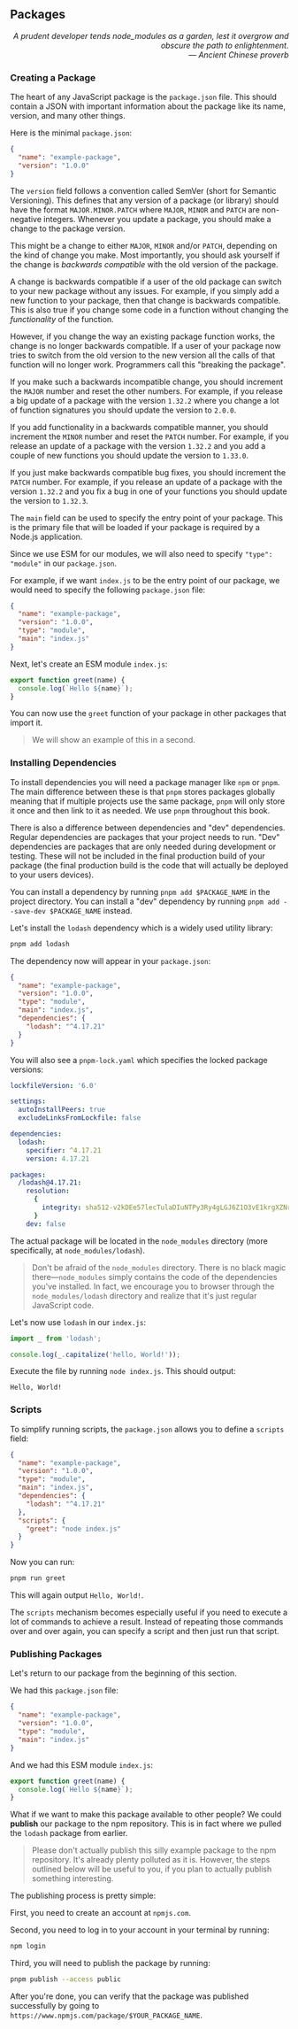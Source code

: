 ## Packages

<div style="text-align: right"> <i>A prudent developer tends node_modules as a garden, lest it overgrow and obscure the path to enlightenment. <br> — Ancient Chinese proverb </i> </div>

### Creating a Package

The heart of any JavaScript package is the `package.json` file.
This should contain a JSON with important information about the package like its name, version, and many other things.

Here is the minimal `package.json`:

```json
{
  "name": "example-package",
  "version": "1.0.0"
}
```

The `version` field follows a convention called SemVer (short for Semantic Versioning).
This defines that any version of a package (or library) should have the format `MAJOR.MINOR.PATCH` where `MAJOR`, `MINOR` and `PATCH` are non-negative integers.
Whenever you update a package, you should make a change to the package version.

This might be a change to either `MAJOR`, `MINOR` and/or `PATCH`, depending on the kind of change you make.
Most importantly, you should ask yourself if the change is _backwards compatible_ with the old version of the package.

A change is backwards compatible if a user of the old package can switch to your new package without any issues.
For example, if you simply add a new function to your package, then that change is backwards compatible.
This is also true if you change some code in a function without changing the _functionality_ of the function.

However, if you change the way an existing package function works, the change is no longer backwards compatible.
If a user of your package now tries to switch from the old version to the new version all the calls of that function will no longer work.
Programmers call this "breaking the package".

If you make such a backwards incompatible change, you should increment the `MAJOR` number and reset the other numbers.
For example, if you release a big update of a package with the version `1.32.2` where you change a lot of function signatures you should update the version to `2.0.0`.

If you add functionality in a backwards compatible manner, you should increment the `MINOR` number and reset the `PATCH` number.
For example, if you release an update of a package with the version `1.32.2` and you add a couple of new functions you should update the version to `1.33.0`.

If you just make backwards compatible bug fixes, you should increment the `PATCH` number.
For example, if you release an update of a package with the version `1.32.2` and you fix a bug in one of your functions you should update the version to `1.32.3`.

The `main` field can be used to specify the entry point of your package.
This is the primary file that will be loaded if your package is required by a Node.js application.

Since we use ESM for our modules, we will also need to specify `"type": "module"` in our `package.json`.

For example, if we want `index.js` to be the entry point of our package, we would need to specify the following `package.json` file:

```json
{
  "name": "example-package",
  "version": "1.0.0",
  "type": "module",
  "main": "index.js"
}
```

Next, let's create an ESM module `index.js`:

```js
export function greet(name) {
  console.log(`Hello ${name}`);
}
```

You can now use the `greet` function of your package in other packages that import it.

> We will show an example of this in a second.

### Installing Dependencies

To install dependencies you will need a package manager like `npm` or `pnpm`.
The main difference between these is that `pnpm` stores packages globally meaning that if multiple projects use the same package, `pnpm` will only store it once and then link to it as needed.
We use `pnpm` throughout this book.

There is also a difference between dependencies and "dev" dependencies.
Regular dependencies are packages that your project needs to run.
"Dev" dependencies are packages that are only needed during development or testing.
These will not be included in the final production build of your package (the final production build is the code that will actually be deployed to your users devices).

You can install a dependency by running `pnpm add $PACKAGE_NAME` in the project directory.
You can install a "dev" dependency by running `pnpm add --save-dev $PACKAGE_NAME` instead.

Let's install the `lodash` dependency which is a widely used utility library:

```js
pnpm add lodash
```

The dependency now will appear in your `package.json`:

```json
{
  "name": "example-package",
  "version": "1.0.0",
  "type": "module",
  "main": "index.js",
  "dependencies": {
    "lodash": "^4.17.21"
  }
}
```

You will also see a `pnpm-lock.yaml` which specifies the locked package versions:

```yaml
lockfileVersion: '6.0'

settings:
  autoInstallPeers: true
  excludeLinksFromLockfile: false

dependencies:
  lodash:
    specifier: ^4.17.21
    version: 4.17.21

packages:
  /lodash@4.17.21:
    resolution:
      {
        integrity: sha512-v2kDEe57lecTulaDIuNTPy3Ry4gLGJ6Z1O3vE1krgXZNrsQ+LFTGHVxVjcXPs17LhbZVGedAJv8XZ1tvj5FvSg==,
      }
    dev: false
```

The actual package will be located in the `node_modules` directory (more specifically, at `node_modules/lodash`).

> Don't be afraid of the `node_modules` directory.
> There is no black magic there—`node_modules` simply contains the code of the dependencies you've installed.
> In fact, we encourage you to browser through the `node_modules/lodash` directory and realize that it's just regular JavaScript code.

Let's now use `lodash` in our `index.js`:

```js
import _ from 'lodash';

console.log(_.capitalize('hello, World!'));
```

Execute the file by running `node index.js`.
This should output:

```
Hello, World!
```

### Scripts

To simplify running scripts, the `package.json` allows you to define a `scripts` field:

```json
{
  "name": "example-package",
  "version": "1.0.0",
  "type": "module",
  "main": "index.js",
  "dependencies": {
    "lodash": "^4.17.21"
  },
  "scripts": {
    "greet": "node index.js"
  }
}
```

Now you can run:

```sh
pnpm run greet
```

This will again output `Hello, World!`.

The `scripts` mechanism becomes especially useful if you need to execute a lot of commands to achieve a result.
Instead of repeating those commands over and over again, you can specify a script and then just run that script.

### Publishing Packages

Let's return to our package from the beginning of this section.

We had this `package.json` file:

```json
{
  "name": "example-package",
  "version": "1.0.0",
  "type": "module",
  "main": "index.js"
}
```

And we had this ESM module `index.js`:

```js
export function greet(name) {
  console.log(`Hello ${name}`);
}
```

What if we want to make this package available to other people?
We could **publish** our package to the npm repository.
This is in fact where we pulled the `lodash` package from earlier.

> Please don't actually publish this silly example package to the npm repository.
> It's already plenty polluted as it is.
> However, the steps outlined below will be useful to you, if you plan to actually publish something interesting.

The publishing process is pretty simple:

First, you need to create an account at `npmjs.com`.

Second, you need to log in to your account in your terminal by running:

```sh
npm login
```

Third, you will need to publish the package by running:

```sh
pnpm publish --access public
```

After you're done, you can verify that the package was published successfully by going to `https://www.npmjs.com/package/$YOUR_PACKAGE_NAME`.
